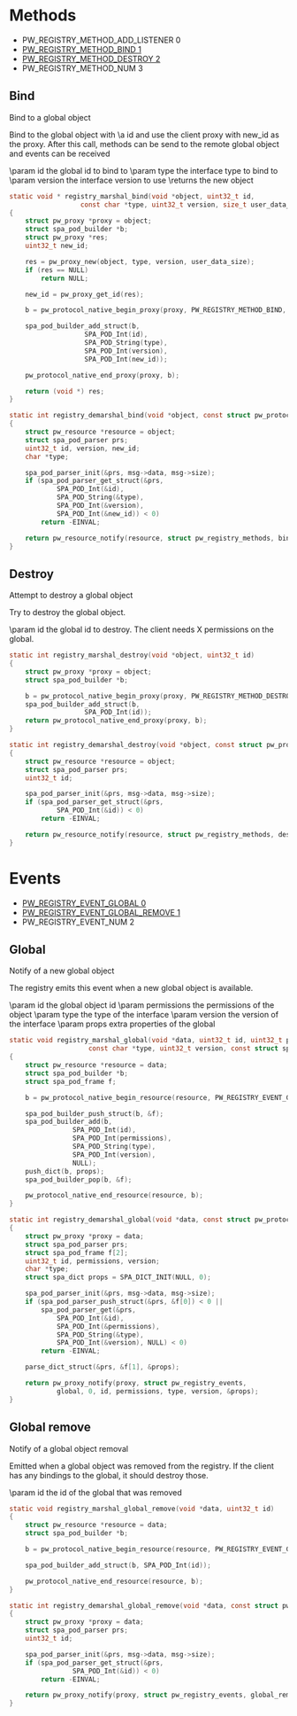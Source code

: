 # Methods
- PW_REGISTRY_METHOD_ADD_LISTENER 0
- [PW_REGISTRY_METHOD_BIND 1](#bind)
- [PW_REGISTRY_METHOD_DESTROY 2](#destroy)
- PW_REGISTRY_METHOD_NUM 3

## Bind
Bind to a global object

Bind to the global object with \a id and use the client proxy
with new_id as the proxy. After this call, methods can be
send to the remote global object and events can be received

\param id the global id to bind to
\param type the interface type to bind to
\param version the interface version to use
\returns the new object

```c
static void * registry_marshal_bind(void *object, uint32_t id,
				  const char *type, uint32_t version, size_t user_data_size)
{
	struct pw_proxy *proxy = object;
	struct spa_pod_builder *b;
	struct pw_proxy *res;
	uint32_t new_id;

	res = pw_proxy_new(object, type, version, user_data_size);
	if (res == NULL)
		return NULL;

	new_id = pw_proxy_get_id(res);

	b = pw_protocol_native_begin_proxy(proxy, PW_REGISTRY_METHOD_BIND, NULL);

	spa_pod_builder_add_struct(b,
			       SPA_POD_Int(id),
			       SPA_POD_String(type),
			       SPA_POD_Int(version),
			       SPA_POD_Int(new_id));

	pw_protocol_native_end_proxy(proxy, b);

	return (void *) res;
}
```

```c
static int registry_demarshal_bind(void *object, const struct pw_protocol_native_message *msg)
{
	struct pw_resource *resource = object;
	struct spa_pod_parser prs;
	uint32_t id, version, new_id;
	char *type;

	spa_pod_parser_init(&prs, msg->data, msg->size);
	if (spa_pod_parser_get_struct(&prs,
			SPA_POD_Int(&id),
			SPA_POD_String(&type),
			SPA_POD_Int(&version),
			SPA_POD_Int(&new_id)) < 0)
		return -EINVAL;

	return pw_resource_notify(resource, struct pw_registry_methods, bind, 0, id, type, version, new_id);
}
```

## Destroy
Attempt to destroy a global object

Try to destroy the global object.

\param id the global id to destroy. The client needs X permissions
on the global.

```c
static int registry_marshal_destroy(void *object, uint32_t id)
{
	struct pw_proxy *proxy = object;
	struct spa_pod_builder *b;

	b = pw_protocol_native_begin_proxy(proxy, PW_REGISTRY_METHOD_DESTROY, NULL);
	spa_pod_builder_add_struct(b,
			       SPA_POD_Int(id));
	return pw_protocol_native_end_proxy(proxy, b);
}
```

```c
static int registry_demarshal_destroy(void *object, const struct pw_protocol_native_message *msg)
{
	struct pw_resource *resource = object;
	struct spa_pod_parser prs;
	uint32_t id;

	spa_pod_parser_init(&prs, msg->data, msg->size);
	if (spa_pod_parser_get_struct(&prs,
			SPA_POD_Int(&id)) < 0)
		return -EINVAL;

	return pw_resource_notify(resource, struct pw_registry_methods, destroy, 0, id);
}
```

# Events
- [PW_REGISTRY_EVENT_GLOBAL 0](#global)
- [PW_REGISTRY_EVENT_GLOBAL_REMOVE 1](#global-remove)
- PW_REGISTRY_EVENT_NUM 2

## Global
Notify of a new global object

The registry emits this event when a new global object is
available.

\param id the global object id
\param permissions the permissions of the object
\param type the type of the interface
\param version the version of the interface
\param props extra properties of the global

```c
static void registry_marshal_global(void *data, uint32_t id, uint32_t permissions,
				    const char *type, uint32_t version, const struct spa_dict *props)
{
	struct pw_resource *resource = data;
	struct spa_pod_builder *b;
	struct spa_pod_frame f;

	b = pw_protocol_native_begin_resource(resource, PW_REGISTRY_EVENT_GLOBAL, NULL);

	spa_pod_builder_push_struct(b, &f);
	spa_pod_builder_add(b,
			    SPA_POD_Int(id),
			    SPA_POD_Int(permissions),
			    SPA_POD_String(type),
			    SPA_POD_Int(version),
			    NULL);
	push_dict(b, props);
	spa_pod_builder_pop(b, &f);

	pw_protocol_native_end_resource(resource, b);
}
```

```c
static int registry_demarshal_global(void *data, const struct pw_protocol_native_message *msg)
{
	struct pw_proxy *proxy = data;
	struct spa_pod_parser prs;
	struct spa_pod_frame f[2];
	uint32_t id, permissions, version;
	char *type;
	struct spa_dict props = SPA_DICT_INIT(NULL, 0);

	spa_pod_parser_init(&prs, msg->data, msg->size);
	if (spa_pod_parser_push_struct(&prs, &f[0]) < 0 ||
	    spa_pod_parser_get(&prs,
			SPA_POD_Int(&id),
			SPA_POD_Int(&permissions),
			SPA_POD_String(&type),
			SPA_POD_Int(&version), NULL) < 0)
		return -EINVAL;

	parse_dict_struct(&prs, &f[1], &props);

	return pw_proxy_notify(proxy, struct pw_registry_events,
			global, 0, id, permissions, type, version, &props);
}
```

## Global remove
Notify of a global object removal

Emitted when a global object was removed from the registry.
If the client has any bindings to the global, it should destroy
those.

\param id the id of the global that was removed
```c
static void registry_marshal_global_remove(void *data, uint32_t id)
{
	struct pw_resource *resource = data;
	struct spa_pod_builder *b;

	b = pw_protocol_native_begin_resource(resource, PW_REGISTRY_EVENT_GLOBAL_REMOVE, NULL);

	spa_pod_builder_add_struct(b, SPA_POD_Int(id));

	pw_protocol_native_end_resource(resource, b);
}
```

```c
static int registry_demarshal_global_remove(void *data, const struct pw_protocol_native_message *msg)
{
	struct pw_proxy *proxy = data;
	struct spa_pod_parser prs;
	uint32_t id;

	spa_pod_parser_init(&prs, msg->data, msg->size);
	if (spa_pod_parser_get_struct(&prs,
				SPA_POD_Int(&id)) < 0)
		return -EINVAL;

	return pw_proxy_notify(proxy, struct pw_registry_events, global_remove, 0, id);
}
```

